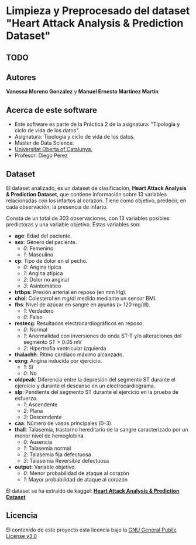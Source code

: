 # Limpieza y Preprocesado del dataset "Heart Attack Analysis & Prediction Dataset"

## TODO

## Autores

**Vanessa Moreno González** y **Manuel Ernesto Martínez Martín**

## Acerca de este software

* Este software es parte de la Práctica 2 de la asignatura: "Tipologia y ciclo de vida de los datos".
* Asignatura: Tipologia y ciclo de vida de los datos.
* Master de Data Science.
* [Universitat Oberta of Catalunya.](http://www.uoc.edu/portal/ca/index.html)
* Profesor: Diego Perez

## Dataset

El dataset analizado, es un dataset de clasificación, **Heart Attack Analysis & Prediction Dataset**, que contiene información sobre 13 variables relacionadas con los infartos al corazón. 
Tiene como objetivo, predecir, en cada observación, la presencia de infarto.

Consta de un total de 303 observaciones, con 13 variables posibles predictoras y una variable objetivo. Estas variables son:

+ **age**: Edad del paciente.
+ **sex**: Género del paciente.
  - *0*: Femenino
  - *1*: Masculino
+ **cp**: Tipo de dolor en el pecho.
  - *0*: Angina típica
  - *1*: Angina atípica
  - *2*: Dolor no anginal
  - *3*: Asintomático
+ **trtbps**: Presión arterial en reposo (en mm Hg).
+ **chol**: Colesterol en mg/dl medido mediante un sensor BMI.
+ **fbs**: Nivel de azúcar en sangre en ayunas (> 120 mg/dl).
  - *1*: Verdadero
  - *0*: Falso
+ **restecg**: Resultados electrocardiográficos en reposo.
  - *0*: Normal
  - *1*: Anormalidad con inversiones de onda ST-T y/o alteraciones del segmento ST > 0.05 mV
  - *2*: Hipertrofia ventricular izquierda
+ **thalachh**: Ritmo cardíaco máximo alcanzado.
+ **exng**: Angina inducida por ejercicio.
  - *1*: Sí
  - *0*: No
+ **oldpeak**: Diferencia entre la depresión del segmento ST durante el ejercicio y durante el descanso en un electrocardiograma.
+ **slp**: Pendiente del segmento ST durante el ejercicio en la prueba de esfuerzo.
  - *1*: Ascendente
  - *2*: Plana
  - *3*: Descendente
+ **caa**: Número de vasos principales (0-3).
+ **thall**:  Talasemia, trastorno hereditario de la sangre caracterizado por un menor nivel de hemoglobina.
  - *0*: Ausencia
  - *1*: Talasemia normal
  - *2*: Talasemia fija defectuosa
  - *3*: Talasemia Reversible defectuosa
+ **output**: Variable objetivo.
  - *0*: Menor probabilidad de ataque al corazón
  - *1*: Mayor probabilidad de ataque al corazón

El dataset se ha extraído de kaggel: [**Heart Attack Analysis & Prediction Dataset**](https://www.kaggle.com/datasets/rashikrahmanpritom/heart-attack-analysis-prediction-dataset)

## Licencia

El contenido de este proyecto esta licencia bajo la [GNU General Public License v3.0](https://www.gnu.org/licenses/gpl-3.0.html)
